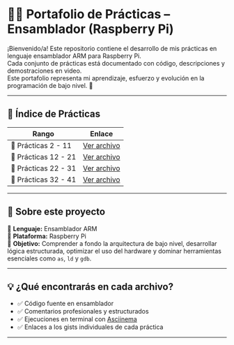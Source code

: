 # 👨‍💻 Portafolio de Prácticas – Ensamblador (Raspberry Pi)

¡Bienvenido/a! Este repositorio contiene el desarrollo de mis prácticas en lenguaje ensamblador ARM para Raspberry Pi.  
Cada conjunto de prácticas está documentado con código, descripciones y demostraciones en video.  
Este portafolio representa mi aprendizaje, esfuerzo y evolución en la programación de bajo nivel. 🙌

---

## 📁 Índice de Prácticas

| Rango | Enlace |
|-------|--------|
| 🔹 Prácticas 2 - 11 | [Ver archivo](https://github.com/Alex-JAML/Programas-/blob/818c285e164a20f985f45c59c10c3c943e9fdeef/Practicas%202-11.md) |
| 🔹 Prácticas 12 - 21 | [Ver archivo](https://github.com/Alex-JAML/Programas-/blob/295cc549e64ae2959d37fe0dc0939489b23026d9/Practicas%2012-21.md) |
| 🔹 Prácticas 22 - 31 | [Ver archivo](https://github.com/Alex-JAML/Programas-/blob/818c285e164a20f985f45c59c10c3c943e9fdeef/Practicas%2022-31.md) |
| 🔹 Prácticas 32 - 41 | [Ver archivo](https://github.com/Alex-JAML/Programas-/blob/295cc549e64ae2959d37fe0dc0939489b23026d9/Practicas%2032-41.md) |

---

## 🚀 Sobre este proyecto

📌 **Lenguaje:** Ensamblador ARM  
📌 **Plataforma:** Raspberry Pi  
📌 **Objetivo:** Comprender a fondo la arquitectura de bajo nivel, desarrollar lógica estructurada, optimizar el uso del hardware y dominar herramientas esenciales como `as`, `ld` y `gdb`.

---

## 💡 ¿Qué encontrarás en cada archivo?

- ✅ Código fuente en ensamblador
- ✅ Comentarios profesionales y estructurados
- ✅ Ejecuciones en terminal con [Asciinema](https://asciinema.org/)
- ✅ Enlaces a los gists individuales de cada práctica

---

